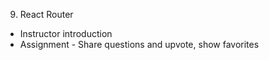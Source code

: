 9. React Router
  - Instructor introduction
  - Assignment - Share questions and upvote, show favorites


